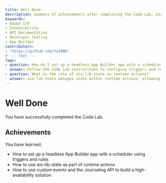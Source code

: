 ```yaml
---
title: Well Done
description: Summary of achievements after completing the Code Lab, including setting up a headless App Builder app, using aio-lib-state, and utilizing custom events with the Journaling API.
keywords:
- Adobe I/O
- Extensibility
- API Documentation
- Developer Tooling
- App Builder
contributors:
- 'https://github.com/Yu1986'
# --- FAQs ---
faqs:
- question: How do I set up a headless App Builder app with a scheduler?
  answer: Follow the Code Lab instructions to configure triggers and rules that schedule your headless App Builder app effectively.
- question: What is the role of aio-lib-state in runtime actions?
  answer: aio-lib-state manages state within runtime actions, allowing you to maintain data across the app lifecycle.
---
```

# Well Done

You have successfully completed the Code Lab.

## Achievements

You have learned: 

* How to set up a headless App Builder app with a scheduler using triggers and rules
* How to use aio-lib-state as part of runtime actions
* How to use custom events and the Journaling API to build a high-availability solution 
